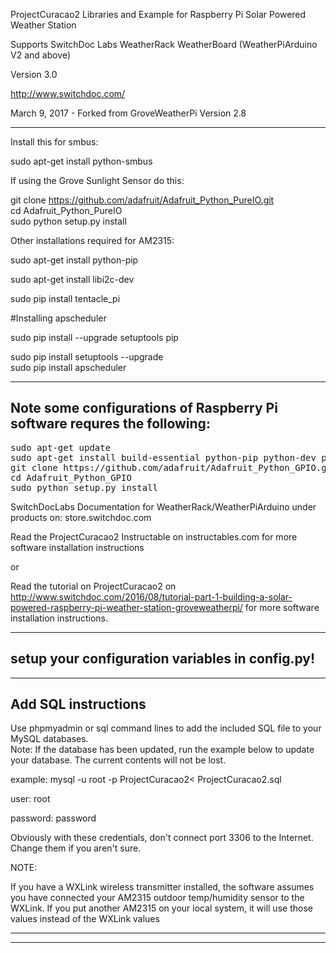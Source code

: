 ProjectCuracao2 Libraries and Example for Raspberry Pi Solar Powered Weather Station

Supports SwitchDoc Labs WeatherRack WeatherBoard (WeatherPiArduino V2 and above)

Version 3.0 

http://www.switchdoc.com/

March 9, 2017 - Forked from GroveWeatherPi Version 2.8 





-----------------
Install this for smbus:

sudo apt-get install python-smbus

If using the Grove Sunlight Sensor do this:

git clone https://github.com/adafruit/Adafruit_Python_PureIO.git<BR>
cd Adafruit_Python_PureIO<BR>
sudo python setup.py install<BR>

Other installations required for AM2315:

sudo apt-get install python-pip

sudo apt-get install libi2c-dev

sudo pip install tentacle_pi

#Installing apscheduler

sudo pip install --upgrade setuptools pip <BR>

sudo pip install setuptools --upgrade  <BR>
sudo pip install apscheduler <BR>


----------------
Note some configurations of Raspberry Pi software requres the following:
----------------
<pre>
sudo apt-get update
sudo apt-get install build-essential python-pip python-dev python-smbus git
git clone https://github.com/adafruit/Adafruit_Python_GPIO.git
cd Adafruit_Python_GPIO
sudo python setup.py install
</pre>
SwitchDocLabs Documentation for WeatherRack/WeatherPiArduino under products on: store.switchdoc.com

Read the ProjectCuracao2 Instructable on instructables.com for more software installation instructions 

or

Read the tutorial on ProjectCuracao2 on http://www.switchdoc.com/2016/08/tutorial-part-1-building-a-solar-powered-raspberry-pi-weather-station-groveweatherpi/
for more software installation instructions.

-----------
setup your configuration variables in config.py!
-----------

--------
Add SQL instructions
----------

Use phpmyadmin or sql command lines to add the included SQL file to your MySQL databases.<BR>
Note:  If the database has been updated, run the example below to update your database.   The current contents will not be lost.


example:   mysql -u root -p ProjectCuracao2< ProjectCuracao2.sql

user:  root

password: password

Obviously with these credentials, don't connect port 3306 to the Internet.   Change them if you aren't sure.

NOTE:

If you have a WXLink wireless transmitter installed, the software assumes you have connected your AM2315 outdoor temp/humidity sensor to the WXLink.  If you put another AM2315 on your local system, it will use those values instead of the WXLink values

----------

----------


